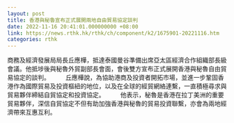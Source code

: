 ```yaml
---
layout: post
title: 香港與秘魯宣布正式展開兩地自由貿易協定談判
date: 2022-11-16 20:41:01.000000000 +08:00
link: https://news.rthk.hk/rthk/ch/component/k2/1675901-20221116.htm
categories: rthk
---
```


商務及經濟發展局局長丘應樺，抵達泰國曼谷準備出席亞太區經濟合作組織部長級會議。他抵埗後與秘魯外貿副部長會面，會後雙方宣布正式展開香港與秘魯自由貿易協定的談判。
　　 
丘應樺說，為協助港商及投資者開拓市場，並進一步鞏固香港作為國際貿易及投資樞紐的地位，以及在全球的經貿網絡連繫，一直積極尋求與貿易夥伴締結自貿協定和投資協定。
　　 
他表示，秘魯是香港在拉丁美洲的重要貿易夥伴，深信自貿協定不但有助加強香港與秘魯的貿易投資聯繫，亦會為兩地經濟帶來互惠互利。
